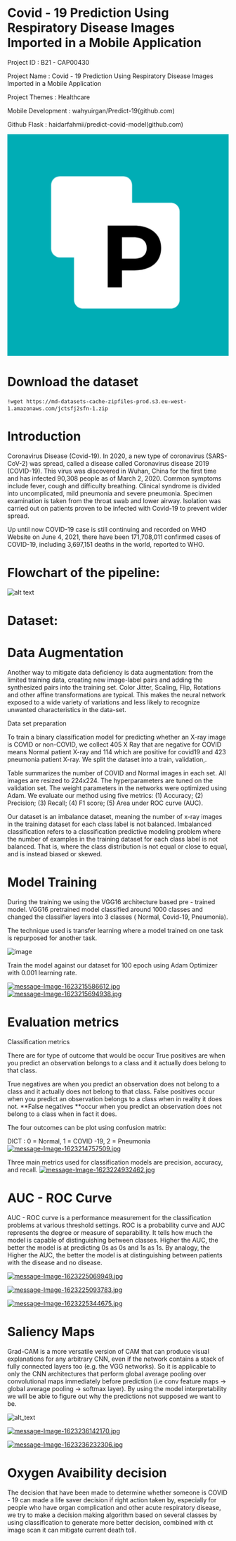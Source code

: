 # Covid - 19 Prediction Using Respiratory Disease Images Imported in a Mobile Application


Project ID : B21 - CAP00430

Project Name : Covid - 19 Prediction Using Respiratory Disease Images Imported in a Mobile Application 

Project Themes : Healthcare

Mobile Development : wahyuirgan/Predict-19(github.com)

Github Flask : haidarfahmii/predict-covid-model(github.com)

![alt text](https://github.com/wahyuirgan/Predict-19/blob/mobile-dev/app/src/main/ic_launcher-playstore.png?raw=true)




# Download the dataset

```
!wget https://md-datasets-cache-zipfiles-prod.s3.eu-west-1.amazonaws.com/jctsfj2sfn-1.zip
```


# Introduction

Coronavirus Disease (Covid-19). In 2020, a new type of coronavirus (SARS-CoV-2) was spread, called a disease called Coronavirus disease 2019 (COVID-19). This virus was discovered in Wuhan, China for the first time and has infected 90,308 people as of March 2, 2020. Common symptoms include fever, cough and difficulty breathing. Clinical syndrome is divided into uncomplicated, mild pneumonia and severe pneumonia. Specimen examination is taken from the throat swab and lower airway. Isolation was carried out on patients proven to be infected with Covid-19 to prevent wider spread.

Up until now COVID-19 case is still continuing and recorded on WHO Website on June 4, 2021, there have been 171,708,011 confirmed cases of COVID-19, including 3,697,151 deaths in the world, reported to WHO.


# Flowchart of the pipeline:

![alt text](https://raw.githubusercontent.com/ramkicse/covid19-chest-x-ray/master/readme_assets/flowchart.jpg)

# Dataset:
 
# Data Augmentation

Another way to mitigate data deficiency is data augmentation: from the limited training data, creating new image-label pairs and adding the synthesized pairs into the training set. Color Jitter, Scaling, Flip, Rotations and other affine transformations are typical. This makes the neural network exposed to a wide variety of variations and less likely to recognize unwanted characteristics in the data-set.

Data set preparation



To train a binary classification model for predicting whether an X-ray image is COVID or non-COVID, we collect 405 X Ray that are negative for COVID means Normal patient X-ray and 114 which are positive for covid19 and 423 pneumonia patient X-ray. We split the dataset into a train, validation,.

Table summarizes the number of COVID and Normal images in each set. All images are resized to 224x224. The hyperparameters are tuned on the validation set. The weight parameters in the networks were optimized using Adam. We evaluate our method using five metrics: (1) Accuracy; (2) Precision; (3) Recall; (4) F1 score; (5) Area under ROC curve (AUC).

Our dataset is an imbalance dataset, meaning the number of x-ray images in the training dataset for each class label is not balanced. Imbalanced classification refers to a classification predictive modeling problem where the number of examples in the training dataset for each class label is not balanced. That is, where the class distribution is not equal or close to equal, and is instead biased or skewed.




# Model Training
During the training we using the VGG16 architecture based pre - trained model. VGG16 pretrained model classified around 1000 classes and changed the classifier layers into 3 classes ( Normal, Covid-19, Pneumonia).

The technique used is transfer learning where a model trained on one task is repurposed for another task.

![image](https://user-images.githubusercontent.com/67178498/121296609-2828e200-c91b-11eb-9352-ac5a6b801137.png)


Train the model against our dataset for 100 epoch using Adam Optimizer with 0.001 learning rate.

[![message-Image-1623215586612.jpg](https://i.postimg.cc/W4RypSxD/message-Image-1623215586612.jpg)](https://postimg.cc/xXR5tGfY)
[![message-Image-1623215694938.jpg](https://i.postimg.cc/vB0Xnv2t/message-Image-1623215694938.jpg)](https://postimg.cc/G8skwvC4)


# Evaluation metrics 

Classification metrics

There are for type of outcome that would be occur
True positives are when you predict an observation belongs to a class and it actually does belong to that class.

True negatives are when you predict an observation does not belong to a class and it actually does not belong to that class.
False positives occur when you predict an observation belongs to a class when in reality it does not.
**False negatives **occur when you predict an observation does not belong to a class when in fact it does.

The four outcomes can be plot using confusion matrix:

DICT : 0 = Normal, 1 = COVID -19, 2 = Pneumonia
[![message-Image-1623214757509.jpg](https://i.postimg.cc/QNqTxtKh/message-Image-1623214757509.jpg)](https://postimg.cc/XXpJsngz)

Three main metrics used for classification models are precision, accuracy, and recall.
[![message-Image-1623224932462.jpg](https://i.postimg.cc/4xhjHY6K/message-Image-1623224932462.jpg)](https://postimg.cc/Xr4sT7D3)



# AUC - ROC Curve

AUC - ROC curve is a performance measurement for the classification problems at various threshold settings. ROC is a probability curve and AUC represents the degree or measure of separability. It tells how much the model is capable of distinguishing between classes. Higher the AUC, the better the model is at predicting 0s as 0s and 1s as 1s. By analogy, the Higher the AUC, the better the model is at distinguishing between patients with the disease and no disease.

[![message-Image-1623225069949.jpg](https://i.postimg.cc/RF7qGCwG/message-Image-1623225069949.jpg)](https://postimg.cc/R60MZBsn)

[![message-Image-1623225093783.jpg](https://i.postimg.cc/3rL3hDrm/message-Image-1623225093783.jpg)](https://postimg.cc/hh7kbvdt)

[![message-Image-1623225344675.jpg](https://i.postimg.cc/kMHLwNX1/message-Image-1623225344675.jpg)](https://postimg.cc/RqcPZHtK)

# Saliency Maps 

Grad-CAM is a more versatile version of CAM that can produce visual explanations for any arbitrary CNN, even if the network contains a stack of fully connected layers too (e.g. the VGG networks).  So it is applicable to only the CNN architectures that perform global average pooling over convolutional maps immediately before prediction (i.e conv feature maps → global average pooling → softmax layer). By using the model interpretability we will be able to figure out why the predictions not supposed we want to be.

![alt_text](https://camo.githubusercontent.com/6cfc4c55fc42379fb9866f5c2bf410d49805a435e57c6d3116263b20d8c08d1d/68747470733a2f2f6c68342e676f6f676c6575736572636f6e74656e742e636f6d2f797243747755343566344e6461387676494258493459694a46717679425347655a747a7a424d2d4f65713034797366676c6257457469486341526f444f67766e6e5674784d41705452485a4b5a45787a5a694d646f6b614d424164494e756f666535776d5f5a46555755422d4f2d5a5071663757337761525241444879454e59734a6b2d562d5737)

[![message-Image-1623236142170.jpg](https://i.postimg.cc/wMpNwph9/message-Image-1623236142170.jpg)](https://postimg.cc/VrK5N2Gh)

[![message-Image-1623236232306.jpg](https://i.postimg.cc/CLvZqD6h/message-Image-1623236232306.jpg)](https://postimg.cc/ykZYqJHt)


# Oxygen Avaibility decision
The decision that have been made to determine whether someone is COVID - 19 can made a life saver decision if right action taken by, especially for people who have organ complication and other acute respiratory disease, we try to make a decision making algorithm based on several classes by using classification to generate more better decision, combined with ct image scan it can mitigate current death toll.























